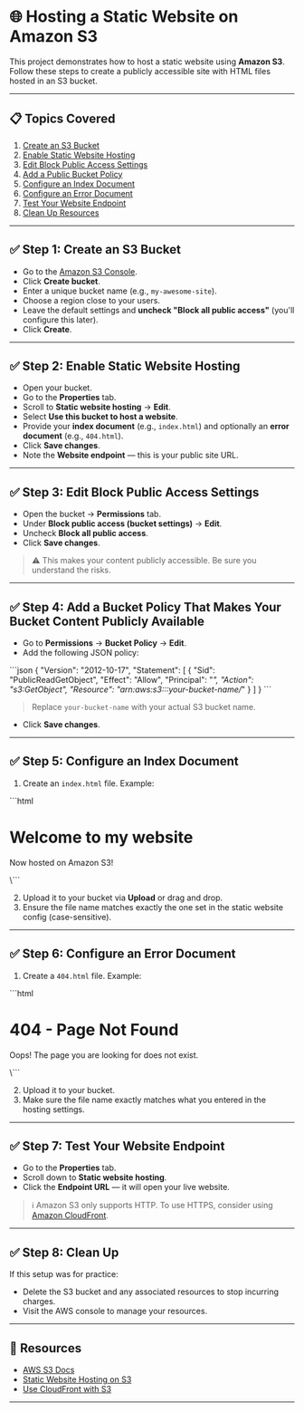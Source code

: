 # 🌐 Hosting a Static Website on Amazon S3

This project demonstrates how to host a static website using **Amazon S3**. Follow these steps to create a publicly accessible site with HTML files hosted in an S3 bucket.

---

## 📋 Topics Covered

1. [Create an S3 Bucket](#step-1-create-an-s3-bucket)  
2. [Enable Static Website Hosting](#step-2-enable-static-website-hosting)  
3. [Edit Block Public Access Settings](#step-3-edit-block-public-access-settings)  
4. [Add a Public Bucket Policy](#step-4-add-a-bucket-policy-that-makes-your-bucket-content-publicly-available)  
5. [Configure an Index Document](#step-5-configure-an-index-document)  
6. [Configure an Error Document](#step-6-configure-an-error-document)  
7. [Test Your Website Endpoint](#step-7-test-your-website-endpoint)  
8. [Clean Up Resources](#step-8-clean-up)  

---

## ✅ Step 1: Create an S3 Bucket

- Go to the [Amazon S3 Console](https://console.aws.amazon.com/s3/).
- Click **Create bucket**.
- Enter a unique bucket name (e.g., `my-awesome-site`).
- Choose a region close to your users.
- Leave the default settings and **uncheck "Block all public access"** (you'll configure this later).
- Click **Create**.

---

## ✅ Step 2: Enable Static Website Hosting

- Open your bucket.
- Go to the **Properties** tab.
- Scroll to **Static website hosting** → **Edit**.
- Select **Use this bucket to host a website**.
- Provide your **index document** (e.g., `index.html`) and optionally an **error document** (e.g., `404.html`).
- Click **Save changes**.
- Note the **Website endpoint** — this is your public site URL.

---

## ✅ Step 3: Edit Block Public Access Settings

- Open the bucket → **Permissions** tab.
- Under **Block public access (bucket settings)** → **Edit**.
- Uncheck **Block all public access**.
- Click **Save changes**.

> ⚠️ This makes your content publicly accessible. Be sure you understand the risks.

---

## ✅ Step 4: Add a Bucket Policy That Makes Your Bucket Content Publicly Available

- Go to **Permissions** → **Bucket Policy** → **Edit**.
- Add the following JSON policy:

\```json
{
  "Version": "2012-10-17",
  "Statement": [
    {
      "Sid": "PublicReadGetObject",
      "Effect": "Allow",
      "Principal": "*",
      "Action": "s3:GetObject",
      "Resource": "arn:aws:s3:::your-bucket-name/*"
    }
  ]
}
\```

> Replace `your-bucket-name` with your actual S3 bucket name.

- Click **Save changes**.

---

## ✅ Step 5: Configure an Index Document

1. Create an `index.html` file. Example:

\```html
<!DOCTYPE html>
<html>
<head>
  <title>Welcome</title>
</head>
<body>
  <h1>Welcome to my website</h1>
  <p>Now hosted on Amazon S3!</p>
</body>
</html>
\```

2. Upload it to your bucket via **Upload** or drag and drop.
3. Ensure the file name matches exactly the one set in the static website config (case-sensitive).

---

## ✅ Step 6: Configure an Error Document

1. Create a `404.html` file. Example:

\```html
<!DOCTYPE html>
<html>
<head>
  <title>Page Not Found</title>
</head>
<body>
  <h1>404 - Page Not Found</h1>
  <p>Oops! The page you are looking for does not exist.</p>
</body>
</html>
\```

2. Upload it to your bucket.
3. Make sure the file name exactly matches what you entered in the hosting settings.

---

## ✅ Step 7: Test Your Website Endpoint

- Go to the **Properties** tab.
- Scroll down to **Static website hosting**.
- Click the **Endpoint URL** — it will open your live website.

> ℹ️ Amazon S3 only supports HTTP. To use HTTPS, consider using [Amazon CloudFront](https://aws.amazon.com/cloudfront/).

---

## ✅ Step 8: Clean Up

If this setup was for practice:

- Delete the S3 bucket and any associated resources to stop incurring charges.
- Visit the AWS console to manage your resources.

---

## 📎 Resources

- [AWS S3 Docs](https://docs.aws.amazon.com/s3/)
- [Static Website Hosting on S3](https://docs.aws.amazon.com/AmazonS3/latest/userguide/WebsiteHosting.html)
- [Use CloudFront with S3](https://docs.aws.amazon.com/AmazonCloudFront/latest/DeveloperGuide/DownloadDistS3AndCustomOrigin.html)

---
